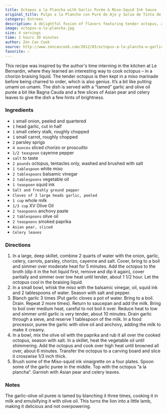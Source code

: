 ```yaml
---
title: Octopus a la Plancha with Garlic Purée & Miso-Squid Ink Sauce
original_title: Pulpo a la Plancha con Puré de Ajo y Salsa de Tinta de Calamar-Miso
category: Entrees
description: A delightful fusion of flavors featuring tender octopus, a savory miso-squid ink vinaigrette, and a tamed garlic-olive oil purée. Inspired by Le Bernardin.
image: octopus-a-la-plancha.jpg
size: 4 servings
time: 2 hours 30 minutes
author: Zen Can Cook
source: http://www.zencancook.com/2012/03/octopus-a-la-plancha-w-garlic-puree-miso-squid-ink-sauce/
favorite: ✓
---
```


This recipe was inspired by the author's time interning in the kitchen at Le Bernardin, where they learned an interesting way to cook octopus – in a chorizo braising liquid. The tender octopus is then kept in a miso marinade before being charred to order, which is also genius. It’s a bit like putting umami on umami. The dish is served with a “tamed” garlic and olive oil purée a bit like Bagna Cauda and a few slices of Asian pear and celery leaves to give the dish a few hints of brightness.

### Ingredients

* `1` small onion, peeled and quartered
* `1` head garlic, cut in half
* `1` small celery stalk, roughly chopped
* `1` small carrot, roughly chopped
* `2` parsley sprigs
* `4 ounces` sliced chorizo or proscuitto
* `1/2 teaspoon` cayenne pepper
* `salt` to taste
* `2 pounds` octopus, tentacles only, washed and brushed with salt
* `1 tablespoon` white miso
* `2 tablespoons` balsamic vinegar
* `2 tablespoons` vegetable oil
* `1 teaspoon` squid ink
* `Salt and freshly ground pepper`
* `Cloves of 3 large heads garlic, peeled`
* `1 cup` whole milk
* `1/3 cup` XV Olive Oil
* `2 teaspoons` anchovy paste
* `2 tablespoons` olive oil
* `2 teaspoons` smoked paprika
* `Asian pear, sliced`
* `Celery leaves`

### Directions

1. In a large, deep skillet, combine 2 quarts of water with the onion, garlic, celery, carrots, parsley, chorizo, cayenne and salt. Cover, bring to a boil and simmer over moderate heat for 5 minutes. Add the octopus to the broth (dip it in the hot liquid first, remove and dip it again), cover partially and simmer over low heat until tender, about 1 1/2 hour. Let the octopus cool in the braising liquid.
2. In a small bowl, whisk the miso with the balsamic vinegar, oil, squid ink and 2 tablespoons of water. Season with salt and pepper.
3. Blanch garlic 3 times (Put garlic cloves a pot of water. Bring to a boil. Drain. Repeat 2 more times). Return to saucepan and add the milk. Bring to boil over medium heat, careful to not boil it over. Reduce heat to low and simmer until garlic is very tender, about 10 minutes. Drain garlic through a sieve, and reserve 1 tablespoon of the milk. In a food processor, puree the garlic with olive oil and anchovy, adding the milk to make it creamy.
4. In a bowl, mix the olive oil with the paprika and rub it all over the cooked octopus, season with salt. In a skillet, heat the vegetable oil until shimmering. Add the octopus and cook over high heat until browned all over, about 6 minutes. Transfer the octopus to a carving board and slice it crosswise 1/3 inch thick.
5. Brush some of the Miso-squid ink vinaigrette on a four plates. Spoon some of the garlic puree in the middle. Top with the octopus “a la plancha”. Garnish with Asian pear and celery leaves.

### Notes

The garlic-olive oil puree is tamed by blanching it three times, cooking it in milk and emulsifying it with olive oil. This turns the lion into a little lamb, making it delicious and not overpowering.